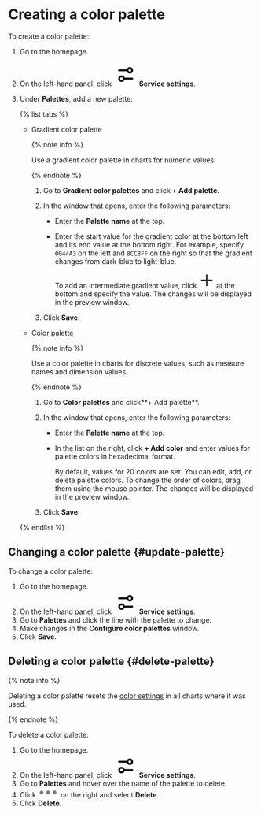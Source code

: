 # Creating a color palette

To create a color palette:

1. Go to the homepage.
1. On the left-hand panel, click ![image](../../_assets/datalens/service-settings.svg) **Service settings**.
1. Under **Palettes**, add a new palette:

   {% list tabs %}

   - Gradient color palette

      {% note info %}

      Use a gradient color palette in charts for numeric values.

      {% endnote %}

      1. Go to **Gradient color palettes** and click **+ Add palette**.
      1. In the window that opens, enter the following parameters:

         * Enter the **Palette name** at the top.
         * Enter the start value for the gradient color at the bottom left and its end value at the bottom right. For example, specify `0044A3` on the left and `8CCBFF` on the right so that the gradient changes from dark-blue to light-blue.

            To add an intermediate gradient value, click ![image](../../_assets/datalens/plus.svg) at the bottom and specify the value. The changes will be displayed in the preview window.

      1. Click **Save**.

   - Color palette

      {% note info %}

      Use a color palette in charts for discrete values, such as measure names and dimension values.

      {% endnote %}

      1. Go to **Color palettes** and click**+ Add palette**.
      1. In the window that opens, enter the following parameters:

         * Enter the **Palette name** at the top.
         * In the list on the right, click **+ Add color** and enter values for palette colors in hexadecimal format.

            By default, values for 20 colors are set. You can edit, add, or delete palette colors. To change the order of colors, drag them using the mouse pointer. The changes will be displayed in the preview window.

      1. Click **Save**.

   {% endlist %}

## Changing a color palette {#update-palette}

To change a color palette:

1. Go to the homepage.
1. On the left-hand panel, click ![image](../../_assets/datalens/service-settings.svg) **Service settings**.
1. Go to **Palettes** and click the line with the palette to change.
1. Make changes in the **Configure color palettes** window.
1. Click **Save**.

## Deleting a color palette {#delete-palette}

{% note info %}

Deleting a color palette resets the [color settings](../../concepts/chart/settings.md#color-settings) in all charts where it was used.

{% endnote %}

To delete a color palette:

1. Go to the homepage.
1. On the left-hand panel, click ![image](../../_assets/datalens/service-settings.svg) **Service settings**.
1. Go to **Palettes** and hover over the name of the palette to delete.
1. Click ![image](../../_assets/datalens/horizontal-ellipsis.svg) on the right and select **Delete**.
1. Click **Delete**.
